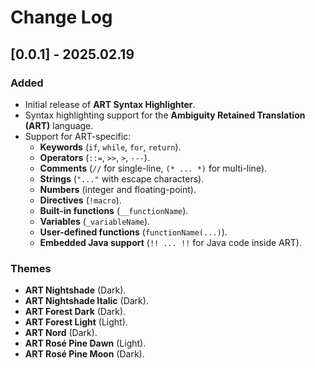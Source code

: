 # Change Log


## [0.0.1] - 2025.02.19
### Added
- Initial release of **ART Syntax Highlighter**.
- Syntax highlighting support for the **Ambiguity Retained Translation (ART)** language.
- Support for ART-specific:
  - **Keywords** (`if`, `while`, `for`, `return`).
  - **Operators** (`::=`, `>>`, `>`, `---`).
  - **Comments** (`//` for single-line, `(* ... *)` for multi-line).
  - **Strings** (`"..."` with escape characters).
  - **Numbers** (integer and floating-point).
  - **Directives** (`!macro`).
  - **Built-in functions** (`__functionName`).
  - **Variables** (`_variableName`).
  - **User-defined functions** (`functionName(...)`).
  - **Embedded Java support** (`!! ... !!` for Java code inside ART).

### Themes
- **ART Nightshade** (Dark).
- **ART Nightshade Italic** (Dark).
- **ART Forest Dark** (Dark).
- **ART Forest Light** (Light).
- **ART Nord** (Dark).
- **ART Rosé Pine Dawn** (Light).
- **ART Rosé Pine Moon** (Dark).